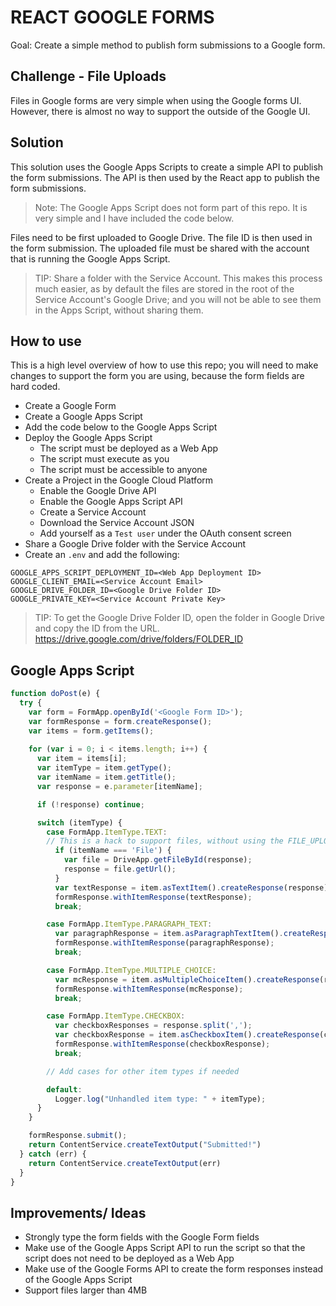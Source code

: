 # REACT GOOGLE FORMS
Goal: Create a simple method to publish form submissions to a Google form.

## Challenge - File Uploads
Files in Google forms are very simple when using the Google forms UI. However, there is almost no way to support the outside of the Google UI.

## Solution
This solution uses the Google Apps Scripts to create a simple API to publish the form submissions. The API is then used by the React app to publish the form submissions.

> Note: The Google Apps Script does not form part of this repo. It is very simple and I have included the code below.

Files need to be first uploaded to Google Drive. The file ID is then used in the form submission. The uploaded file must be shared with the account that is running the Google Apps Script.

> TIP: Share a folder with the Service Account. This makes this process much easier, as by default the files are stored in the root of the Service Account's Google Drive; and you will not be able to see them in the Apps Script, without sharing them.

## How to use
This is a high level overview of how to use this repo; you will need to make changes to support the form you are using, because the form fields are hard coded.

- Create a Google Form
- Create a Google Apps Script
- Add the code below to the Google Apps Script
- Deploy the Google Apps Script
  - The script must be deployed as a Web App
  - The script must execute as you
  - The script must be accessible to anyone
- Create a Project in the Google Cloud Platform
  - Enable the Google Drive API
  - Enable the Google Apps Script API
  - Create a Service Account
  - Download the Service Account JSON
  - Add yourself as a `Test user` under the OAuth consent screen
- Share a Google Drive folder with the Service Account
- Create an `.env` and add the following:

```
GOOGLE_APPS_SCRIPT_DEPLOYMENT_ID=<Web App Deployment ID>
GOOGLE_CLIENT_EMAIL=<Service Account Email>
GOOGLE_DRIVE_FOLDER_ID=<Google Drive Folder ID>
GOOGLE_PRIVATE_KEY=<Service Account Private Key>
```

> TIP: To get the Google Drive Folder ID, open the folder in Google Drive and copy the ID from the URL. https://drive.google.com/drive/folders/FOLDER_ID

## Google Apps Script
```javascript
function doPost(e) {
  try {    
    var form = FormApp.openById('<Google Form ID>');
    var formResponse = form.createResponse();
    var items = form.getItems();
    
    for (var i = 0; i < items.length; i++) {
      var item = items[i];
      var itemType = item.getType();
      var itemName = item.getTitle();
      var response = e.parameter[itemName];

      if (!response) continue;

      switch (itemType) {
        case FormApp.ItemType.TEXT:
        // This is a hack to support files, without using the FILE_UPLOAD item in the form.
          if (itemName === 'File') {
            var file = DriveApp.getFileById(response);
            response = file.getUrl();
          }
          var textResponse = item.asTextItem().createResponse(response);
          formResponse.withItemResponse(textResponse);
          break;

        case FormApp.ItemType.PARAGRAPH_TEXT:
          var paragraphResponse = item.asParagraphTextItem().createResponse(response);
          formResponse.withItemResponse(paragraphResponse);
          break;

        case FormApp.ItemType.MULTIPLE_CHOICE:
          var mcResponse = item.asMultipleChoiceItem().createResponse(response);
          formResponse.withItemResponse(mcResponse);
          break;

        case FormApp.ItemType.CHECKBOX:
          var checkboxResponses = response.split(',');
          var checkboxResponse = item.asCheckboxItem().createResponse(checkboxResponses);
          formResponse.withItemResponse(checkboxResponse);
          break;

        // Add cases for other item types if needed

        default:
          Logger.log("Unhandled item type: " + itemType);
      }
    }

    formResponse.submit();
    return ContentService.createTextOutput("Submitted!")
  } catch (err) {
    return ContentService.createTextOutput(err)
  }
}
```

## Improvements/ Ideas
- Strongly type the form fields with the Google Form fields
- Make use of the Google Apps Script API to run the script so that the script does not need to be deployed as a Web App
- Make use of the Google Forms API to create the form responses instead of the Google Apps Script
- Support files larger than 4MB